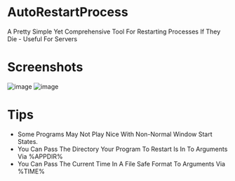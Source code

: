 # AutoRestartProcess
A Pretty Simple Yet Comprehensive Tool For Restarting Processes If They Die - Useful For Servers
# Screenshots
![image](https://github.com/MistressPlague/AutoRestartProcess/assets/36628963/62272f70-34e2-47eb-a8b6-e2a8894e75a6)
![image](https://github.com/MistressPlague/AutoRestartProcess/assets/36628963/43dd2061-115e-4777-b834-71906d3fa775)

# Tips
 - Some Programs May Not Play Nice With Non-Normal Window Start States.
 - You Can Pass The Directory Your Program To Restart Is In To Arguments Via %APPDIR%
 - You Can Pass The Current Time In A File Safe Format To Arguments Via %TIME%
